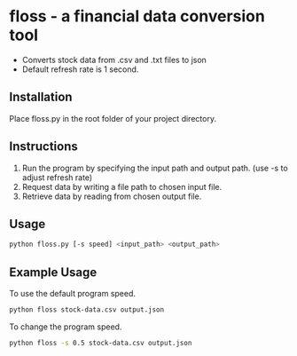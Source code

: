 # floss - a financial data conversion tool
* Converts stock data from .csv and .txt files to json
* Default refresh rate is 1 second.

## Installation
 Place floss.py in the root folder of your project directory.

## Instructions
1. Run the program by specifying the input path and output path. (use -s to adjust refresh rate)
3. Request data by writing a file path to chosen input file.
4. Retrieve data by reading from chosen output file.


## Usage
```bash
python floss.py [-s speed] <input_path> <output_path>
```

## Example Usage
To use the default program speed.
```bash
python floss stock-data.csv output.json
```
To change the program speed.
```bash
python floss -s 0.5 stock-data.csv output.json
```
